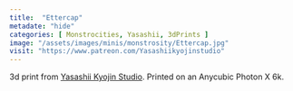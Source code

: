 ```yaml
---
title:  "Ettercap"
metadate: "hide"
categories: [ Monstrocities, Yasashii, 3dPrints ]
image: "/assets/images/minis/monstrosity/Ettercap.jpg"
visit: "https://www.patreon.com/Yasashiikyojinstudio"
---
```

3d print from [Yasashii Kyojin Studio](https://www.patreon.com/Yasashiikyojinstudio). 
Printed on an Anycubic Photon X 6k.
